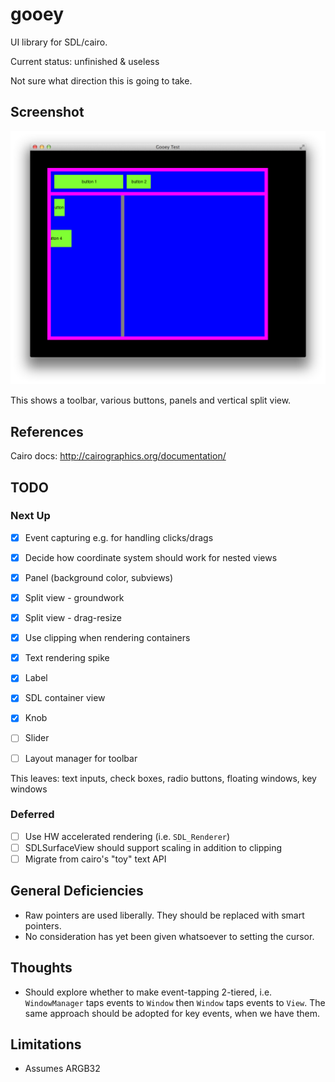 # gooey

UI library for SDL/cairo.

Current status: unfinished & useless

Not sure what direction this is going to take.

## Screenshot

![gooey screenshot](gooey.png)

This shows a toolbar, various buttons, panels and vertical split view.

## References

Cairo docs: http://cairographics.org/documentation/

## TODO

### Next Up

  - [x] Event capturing e.g. for handling clicks/drags
  - [x] Decide how coordinate system should work for nested views
  - [x] Panel (background color, subviews)
  - [x] Split view - groundwork
  - [x] Split view - drag-resize 
  - [x] Use clipping when rendering containers
  - [x] Text rendering spike
  - [x] Label
  - [x] SDL container view
  - [x] Knob
  - [ ] Slider
  - [ ] Layout manager for toolbar
  

This leaves: text inputs, check boxes, radio buttons, floating windows, key windows

### Deferred

  - [ ] Use HW accelerated rendering (i.e. `SDL_Renderer`)
  - [ ] SDLSurfaceView should support scaling in addition to clipping
  - [ ] Migrate from cairo's "toy" text API

## General Deficiencies

  - Raw pointers are used liberally. They should be replaced with smart pointers.
  - No consideration has yet been given whatsoever to setting the cursor.
  
## Thoughts

  - Should explore whether to make event-tapping 2-tiered, i.e. `WindowManager` taps events to `Window` then `Window` taps events to `View`. The same approach should be adopted for key events, when we have them.
  
## Limitations

  - Assumes ARGB32